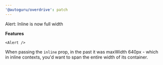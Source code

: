 ```yaml
---
'@autoguru/overdrive': patch
---
```


Alert: Inline is now full width

**Features**

`<Alert />`

When passing the `inline` prop, in the past it was maxWidth 640px - which in inline contexts, you'd want to span the entire width of its container.

